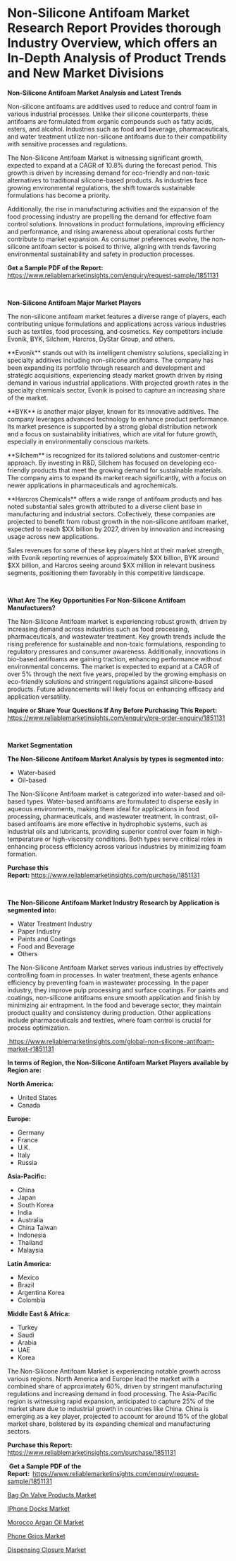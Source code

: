 <p><h1>Non-Silicone Antifoam Market Research Report Provides thorough Industry Overview, which offers an In-Depth Analysis of Product Trends and New Market Divisions</h1></p><p><strong>Non-Silicone Antifoam Market Analysis and Latest Trends</strong></p>
<p><p>Non-silicone antifoams are additives used to reduce and control foam in various industrial processes. Unlike their silicone counterparts, these antifoams are formulated from organic compounds such as fatty acids, esters, and alcohol. Industries such as food and beverage, pharmaceuticals, and water treatment utilize non-silicone antifoams due to their compatibility with sensitive processes and regulations. </p><p>The Non-Silicone Antifoam Market is witnessing significant growth, expected to expand at a CAGR of 10.8% during the forecast period. This growth is driven by increasing demand for eco-friendly and non-toxic alternatives to traditional silicone-based products. As industries face growing environmental regulations, the shift towards sustainable formulations has become a priority. </p><p>Additionally, the rise in manufacturing activities and the expansion of the food processing industry are propelling the demand for effective foam control solutions. Innovations in product formulations, improving efficiency and performance, and rising awareness about operational costs further contribute to market expansion. As consumer preferences evolve, the non-silicone antifoam sector is poised to thrive, aligning with trends favoring environmental sustainability and safety in production processes.</p></p>
<p><strong>Get a Sample PDF of the Report:&nbsp;</strong> <a href="https://www.reliablemarketinsights.com/enquiry/request-sample/1851131?utm_campaign=1355&utm_medium=2&utm_source=Github&utm_content=ia&utm_term=18102024&utm_id=non-silicone-antifoam">https://www.reliablemarketinsights.com/enquiry/request-sample/1851131</a></p>
<p>&nbsp;</p>
<p><strong>Non-Silicone Antifoam Major Market Players</strong></p>
<p><p>The non-silicone antifoam market features a diverse range of players, each contributing unique formulations and applications across various industries such as textiles, food processing, and cosmetics. Key competitors include Evonik, BYK, Silchem, Harcros, DyStar Group, and others.</p><p>**Evonik** stands out with its intelligent chemistry solutions, specializing in specialty additives including non-silicone antifoams. The company has been expanding its portfolio through research and development and strategic acquisitions, experiencing steady market growth driven by rising demand in various industrial applications. With projected growth rates in the specialty chemicals sector, Evonik is poised to capture an increasing share of the market.</p><p>**BYK** is another major player, known for its innovative additives. The company leverages advanced technology to enhance product performance. Its market presence is supported by a strong global distribution network and a focus on sustainability initiatives, which are vital for future growth, especially in environmentally conscious markets.</p><p>**Silchem** is recognized for its tailored solutions and customer-centric approach. By investing in R&D, Silchem has focused on developing eco-friendly products that meet the growing demand for sustainable materials. The company aims to expand its market reach significantly, with a focus on newer applications in pharmaceuticals and agrochemicals.</p><p>**Harcros Chemicals** offers a wide range of antifoam products and has noted substantial sales growth attributed to a diverse client base in manufacturing and industrial sectors. Collectively, these companies are projected to benefit from robust growth in the non-silicone antifoam market, expected to reach $XX billion by 2027, driven by innovation and increasing usage across new applications.</p><p>Sales revenues for some of these key players hint at their market strength, with Evonik reporting revenues of approximately $XX billion, BYK around $XX billion, and Harcros seeing around $XX million in relevant business segments, positioning them favorably in this competitive landscape.</p></p>
<p>&nbsp;</p>
<p><strong>What Are The Key Opportunities For Non-Silicone Antifoam Manufacturers?</strong></p>
<p><p>The Non-Silicone Antifoam market is experiencing robust growth, driven by increasing demand across industries such as food processing, pharmaceuticals, and wastewater treatment. Key growth trends include the rising preference for sustainable and non-toxic formulations, responding to regulatory pressures and consumer awareness. Additionally, innovations in bio-based antifoams are gaining traction, enhancing performance without environmental concerns. The market is expected to expand at a CAGR of over 5% through the next five years, propelled by the growing emphasis on eco-friendly solutions and stringent regulations against silicone-based products. Future advancements will likely focus on enhancing efficacy and application versatility.</p></p>
<p><strong>Inquire or Share Your Questions If Any Before Purchasing This Report:</strong> <a href="https://www.reliablemarketinsights.com/enquiry/pre-order-enquiry/1851131?utm_campaign=1355&utm_medium=2&utm_source=Github&utm_content=ia&utm_term=18102024&utm_id=non-silicone-antifoam">https://www.reliablemarketinsights.com/enquiry/pre-order-enquiry/1851131</a></p>
<p>&nbsp;</p>
<p><strong>Market Segmentation</strong></p>
<p><strong>The Non-Silicone Antifoam Market Analysis by types is segmented into:</strong></p>
<p><ul><li>Water-based</li><li>Oil-based</li></ul></p>
<p><p>The Non-Silicone Antifoam market is categorized into water-based and oil-based types. Water-based antifoams are formulated to disperse easily in aqueous environments, making them ideal for applications in food processing, pharmaceuticals, and wastewater treatment. In contrast, oil-based antifoams are more effective in hydrophobic systems, such as industrial oils and lubricants, providing superior control over foam in high-temperature or high-viscosity conditions. Both types serve critical roles in enhancing process efficiency across various industries by minimizing foam formation.</p></p>
<p><strong>Purchase this Report:&nbsp;</strong><a href="https://www.reliablemarketinsights.com/purchase/1851131?utm_campaign=1355&utm_medium=2&utm_source=Github&utm_content=ia&utm_term=18102024&utm_id=non-silicone-antifoam">https://www.reliablemarketinsights.com/purchase/1851131</a></p>
<p>&nbsp;</p>
<p><strong>The Non-Silicone Antifoam Market Industry Research by Application is segmented into:</strong></p>
<p><ul><li>Water Treatment Industry</li><li>Paper Industry</li><li>Paints and Coatings</li><li>Food and Beverage</li><li>Others</li></ul></p>
<p><p>The Non-Silicone Antifoam Market serves various industries by effectively controlling foam in processes. In water treatment, these agents enhance efficiency by preventing foam in wastewater processing. In the paper industry, they improve pulp processing and surface coatings. For paints and coatings, non-silicone antifoams ensure smooth application and finish by minimizing air entrapment. In the food and beverage sector, they maintain product quality and consistency during production. Other applications include pharmaceuticals and textiles, where foam control is crucial for process optimization.</p></p>
<p><a href="https://www.reliablemarketinsights.com/global-non-silicone-antifoam-market-r1851131?utm_campaign=1355&utm_medium=2&utm_source=Github&utm_content=ia&utm_term=18102024&utm_id=non-silicone-antifoam">&nbsp;https://www.reliablemarketinsights.com/global-non-silicone-antifoam-market-r1851131</a></p>
<p><strong>In terms of Region, the Non-Silicone Antifoam Market Players available by Region are:</strong></p>
<p>
    <p> <strong> North America: </strong>
        <ul>
            <li>United States</li>
            <li>Canada</li>
        </ul>
        </p> 
    <p> <strong> Europe: </strong>
        <ul>
            <li>Germany</li>
            <li>France</li>
            <li>U.K.</li>
            <li>Italy</li>
            <li>Russia</li>
        </ul>
        </p> 
    <p> <strong> Asia-Pacific: </strong>
        <ul>
            <li>China</li>
            <li>Japan</li>
            <li>South Korea</li>
            <li>India</li>
            <li>Australia</li>
            <li>China Taiwan</li>
            <li>Indonesia</li>
            <li>Thailand</li>
            <li>Malaysia</li>
        </ul>
        </p> 
    <p> <strong> Latin America: </strong>
        <ul>
            <li>Mexico</li>
            <li>Brazil</li>
            <li>Argentina Korea</li>
            <li>Colombia</li>
        </ul>
        </p> 
    <p> <strong> Middle East & Africa: </strong>
        <ul>
            <li>Turkey</li>
            <li>Saudi</li>
            <li>Arabia</li>
            <li>UAE</li>
            <li>Korea</li>
        </ul>
    </p>
    </p>
<p><p>The Non-Silicone Antifoam Market is experiencing notable growth across various regions. North America and Europe lead the market with a combined share of approximately 60%, driven by stringent manufacturing regulations and increasing demand in food processing. The Asia-Pacific region is witnessing rapid expansion, anticipated to capture 25% of the market share due to industrial growth in countries like China. China is emerging as a key player, projected to account for around 15% of the global market share, bolstered by its expanding chemical and manufacturing sectors.</p></p>
<p><strong>Purchase this Report: </strong><a href="https://www.reliablemarketinsights.com/purchase/1851131?utm_campaign=1355&utm_medium=2&utm_source=Github&utm_content=ia&utm_term=18102024&utm_id=non-silicone-antifoam">https://www.reliablemarketinsights.com/purchase/1851131</a></p>
<p>&nbsp;<strong>Get a Sample PDF of the Report:&nbsp;&nbsp;</strong><a href="https://www.reliablemarketinsights.com/enquiry/request-sample/1851131?utm_campaign=1355&utm_medium=2&utm_source=Github&utm_content=ia&utm_term=18102024&utm_id=non-silicone-antifoam">https://www.reliablemarketinsights.com/enquiry/request-sample/1851131</a></p>
<p><strong></strong></p>
<p><p><a href="https://www.linkedin.com/pulse/bag-valve-products-market-dynamics-application-types-emerging-c0ete?utm_campaign=1355&utm_medium=2&utm_source=Github&utm_content=ia&utm_term=18102024&utm_id=non-silicone-antifoam">Bag On Valve Products Market</a></p><p><a href="https://www.linkedin.com/pulse/global-iphone-docks-nexus-sector-confluences-regional-uaxwc?utm_campaign=1355&utm_medium=2&utm_source=Github&utm_content=ia&utm_term=18102024&utm_id=non-silicone-antifoam">IPhone Docks Market</a></p><p><a href="https://www.linkedin.com/pulse/morocco-argan-oil-market-emerging-trends-future-prospects-ypqhe?utm_campaign=1355&utm_medium=2&utm_source=Github&utm_content=ia&utm_term=18102024&utm_id=non-silicone-antifoam">Morocco Argan Oil Market</a></p><p><a href="https://www.linkedin.com/pulse/phone-grips-market-trends-insights-type-application-analysis-8eojc?utm_campaign=1355&utm_medium=2&utm_source=Github&utm_content=ia&utm_term=18102024&utm_id=non-silicone-antifoam">Phone Grips Market</a></p><p><a href="https://www.linkedin.com/pulse/dispensing-closure-market-trends-strategic-insights-2024-srtle?utm_campaign=1355&utm_medium=2&utm_source=Github&utm_content=ia&utm_term=18102024&utm_id=non-silicone-antifoam">Dispensing Closure Market</a></p></p>